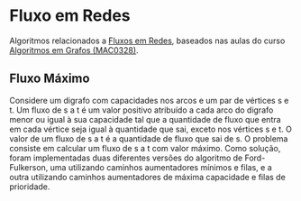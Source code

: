 # Fluxo em Redes

Algoritmos relacionados a [Fluxos em Redes](https://pt.wikipedia.org/wiki/Rede_de_fluxo), baseados nas aulas do curso [Algoritmos em Grafos (MAC0328)](https://www.ime.usp.br/~pf/algoritmos_para_grafos/).

## Fluxo Máximo

Considere um digrafo com capacidades nos arcos e um par de vértices s e t.  Um fluxo de s a t é um valor positivo atribuído a cada arco do digrafo menor ou igual à sua capacidade tal que a quantidade de fluxo que entra em cada vértice seja igual à quantidade que sai, exceto nos vértices s e t.  O valor de um fluxo de s a t é a quantidade de fluxo que sai de s. O problema consiste em calcular um fluxo de s a t com valor máximo. Como solução, foram implementadas duas diferentes versões do algoritmo de Ford-Fulkerson, uma utilizando caminhos aumentadores mínimos e filas, e a outra utilizando caminhos aumentadores de máxima capacidade e filas de prioridade.
